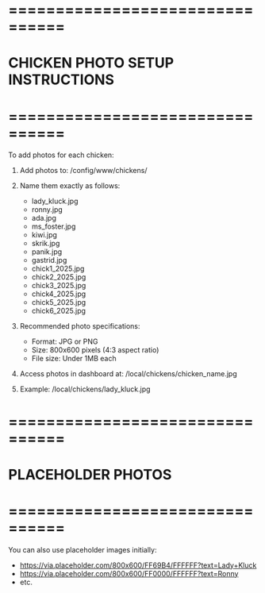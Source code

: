 # ================================
# CHICKEN PHOTO SETUP INSTRUCTIONS
# ================================

To add photos for each chicken:

1. Add photos to: /config/www/chickens/
2. Name them exactly as follows:
   - lady_kluck.jpg
   - ronny.jpg  
   - ada.jpg
   - ms_foster.jpg
   - kiwi.jpg
   - skrik.jpg
   - panik.jpg
   - gastrid.jpg
   - chick1_2025.jpg
   - chick2_2025.jpg
   - chick3_2025.jpg
   - chick4_2025.jpg
   - chick5_2025.jpg
   - chick6_2025.jpg

3. Recommended photo specifications:
   - Format: JPG or PNG
   - Size: 800x600 pixels (4:3 aspect ratio)
   - File size: Under 1MB each

4. Access photos in dashboard at:
   /local/chickens/chicken_name.jpg

5. Example: /local/chickens/lady_kluck.jpg

# ================================
# PLACEHOLDER PHOTOS
# ================================

You can also use placeholder images initially:
- https://via.placeholder.com/800x600/FF69B4/FFFFFF?text=Lady+Kluck
- https://via.placeholder.com/800x600/FF0000/FFFFFF?text=Ronny
- etc.
